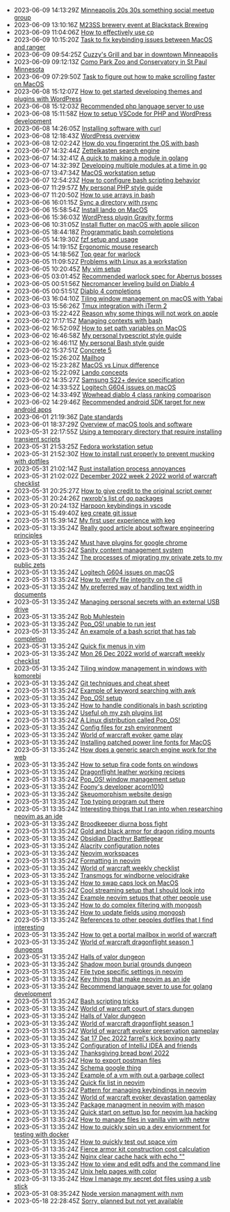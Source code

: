 * 2023-06-09 14:13:29Z [Minneapolis 20s 30s something social meetup group](../144)
* 2023-06-09 13:10:16Z [M23SS brewery event at Blackstack Brewing](../143)
* 2023-06-09 11:04:06Z [How to effectively use cp](../142)
* 2023-06-09 10:15:20Z [Task to fix keybinding issues between MacOS and ranger](../141)
* 2023-06-09 09:54:25Z [Cuzzy's Grill and bar in downtown Minneapolis](../138)
* 2023-06-09 09:12:13Z [Como Park Zoo and Conservatory in St Paul Minnesota](../137)
* 2023-06-09 07:29:50Z [Task to figure out how to make scrolling faster on MacOS](../135)
* 2023-06-08 15:12:07Z [How to get started developing themes and plugins with WordPress](../132)
* 2023-06-08 15:12:03Z [Recommended php language server to use](../134)
* 2023-06-08 15:11:58Z [How to setup VSCode for PHP and WordPress development](../136)
* 2023-06-08 14:26:05Z [Installing software with curl](../101)
* 2023-06-08 12:18:43Z [WordPress overview](../131)
* 2023-06-08 12:02:24Z [How do you fingerprint the OS with bash](../133)
* 2023-06-07 14:32:44Z [Zettelkasten search engine](../62)
* 2023-06-07 14:32:41Z [A quick to making a module in golang](../127)
* 2023-06-07 14:32:39Z [Developing multiple modules at a time in go](../126)
* 2023-06-07 13:47:34Z [MacOS workstation setup](../88)
* 2023-06-07 12:54:23Z [How to configure bash scripting behavior](../130)
* 2023-06-07 11:29:57Z [My personal PHP style guide](../110)
* 2023-06-07 11:20:50Z [How to use arrays in bash](../129)
* 2023-06-06 16:01:15Z [Sync a directory with rsync](../124)
* 2023-06-06 15:58:54Z [Install lando on MacOS](../106)
* 2023-06-06 15:36:03Z [WordPress plugin Gravity forms](../128)
* 2023-06-06 10:31:05Z [Install flutter on macOS with apple silicon](../100)
* 2023-06-05 18:44:18Z [Programmatic bash completions](../125)
* 2023-06-05 14:19:30Z [fzf setup and usage](../94)
* 2023-06-05 14:19:15Z [Ergonomic mouse research](../97)
* 2023-06-05 14:18:56Z [Top gear for warlock](../64)
* 2023-06-05 11:09:52Z [Problems with Linux as a workstation](../123)
* 2023-06-05 10:20:45Z [My vim setup](../122)
* 2023-06-05 03:01:45Z [Recommended warlock spec for Aberrus bosses](../65)
* 2023-06-05 00:51:56Z [Necromancer leveling build on Diablo 4](../121)
* 2023-06-05 00:51:51Z [Diablo 4 completions](../120)
* 2023-06-03 16:04:10Z [Tiling window management on macOS with Yabai](../103)
* 2023-06-03 15:56:26Z [Tmux integration with iTerm 2](../119)
* 2023-06-03 15:22:42Z [Reason why some things will not work on apple](../118)
* 2023-06-02 17:17:15Z [Managing contexts with bash](../113)
* 2023-06-02 16:52:09Z [How to set path variables on MacOS](../95)
* 2023-06-02 16:46:58Z [My personal typescript style guide](../112)
* 2023-06-02 16:46:11Z [My personal Bash style guide](../111)
* 2023-06-02 15:37:51Z [Concrete 5](../105)
* 2023-06-02 15:26:20Z [Mailhog](../117)
* 2023-06-02 15:23:28Z [MacOS vs Linux difference](../109)
* 2023-06-02 15:22:09Z [Lando concepts](../116)
* 2023-06-02 14:35:27Z [Samsung S22+ device specification](../114)
* 2023-06-02 14:33:52Z [Logitech G604 issues on macOS](../89)
* 2023-06-02 14:33:49Z [Wowhead diablo 4 class ranking comparison](../108)
* 2023-06-02 14:29:46Z [Recommended android SDK target for new android apps](../115)
* 2023-06-01 21:19:36Z [Date standards](../107)
* 2023-06-01 18:37:29Z [Overview of macOS tools and software](../104)
* 2023-05-31 22:17:55Z [Using a temporary directory that require installing transient scripts](../102)
* 2023-05-31 21:53:25Z [Fedora workstation setup](../99)
* 2023-05-31 21:52:30Z [How to install rust properly to prevent mucking with dotfiles](../85)
* 2023-05-31 21:02:14Z [Rust installation process annoyances](../22)
* 2023-05-31 21:02:02Z [December 2022 week 2 2022 world of warcraft checklist](../5)
* 2023-05-31 20:25:27Z [How to give credit to the original script owner](../82)
* 2023-05-31 20:24:26Z [rwxrob's list of go packages](../81)
* 2023-05-31 20:24:13Z [Harpoon keybindings in vscode](../76)
* 2023-05-31 15:49:40Z [keg create git issue](../96)
* 2023-05-31 15:39:14Z [My first user experience with keg](../67)
* 2023-05-31 13:35:24Z [Really good article about software engineering principles](../77)
* 2023-05-31 13:35:24Z [Must have plugins for google chrome](../92)
* 2023-05-31 13:35:24Z [Sanity content management system](../90)
* 2023-05-31 13:35:24Z [The processes of migrating my private zets to my public zets](../9)
* 2023-05-31 13:35:24Z [Logitech G604 issues on macOS](../87)
* 2023-05-31 13:35:24Z [How to verify file integrity on the cli](../86)
* 2023-05-31 13:35:24Z [My preferred way of handling text width in documents](../84)
* 2023-05-31 13:35:24Z [Managing personal secrets with an external USB drive](../83)
* 2023-05-31 13:35:24Z [Rob Muhlestein](../80)
* 2023-05-31 13:35:24Z [Pop_OS! unable to run jest](../8)
* 2023-05-31 13:35:24Z [An example of a bash script that has tab completion](../79)
* 2023-05-31 13:35:24Z [Quick fix menus in vim](../78)
* 2023-05-31 13:35:24Z [Mon 26 Dec 2022 world of warcraft weekly checklist](../46)
* 2023-05-31 13:35:24Z [Tiling window management in windows with komorebi](../75)
* 2023-05-31 13:35:24Z [Git techniques and cheat sheet](../74)
* 2023-05-31 13:35:24Z [Example of keyword searching with awk](../73)
* 2023-05-31 13:35:24Z [Pop_OS! setup](../72)
* 2023-05-31 13:35:24Z [How to handle conditionals in bash scripting](../71)
* 2023-05-31 13:35:24Z [Useful oh my zsh plugins list](../70)
* 2023-05-31 13:35:24Z [A Linux distribution called Pop_OS!](../7)
* 2023-05-31 13:35:24Z [Config files for zsh environment](../69)
* 2023-05-31 13:35:24Z [World of warcraft evoker game play](../1)
* 2023-05-31 13:35:24Z [Installing patched power line fonts for MacOS](../93)
* 2023-05-31 13:35:24Z [How does a generic search engine work for the web](../63)
* 2023-05-31 13:35:24Z [How to setup fira code fonts on windows](../61)
* 2023-05-31 13:35:24Z [Dragonflight leather working recipes](../60)
* 2023-05-31 13:35:24Z [Pop_OS! window management setup](../6)
* 2023-05-31 13:35:24Z [Foony's developer acorn1010](../59)
* 2023-05-31 13:35:24Z [Skeuomorphism website design](../58)
* 2023-05-31 13:35:24Z [Top typing program out there](../57)
* 2023-05-31 13:35:24Z [Interesting things that I ran into when researching neovim as an ide](../56)
* 2023-05-31 13:35:24Z [Broodkeeper diurna boss fight](../54)
* 2023-05-31 13:35:24Z [Gold and black armor for dragon riding mounts](../53)
* 2023-05-31 13:35:24Z [Obsidian Dracthyr Battlegear](../52)
* 2023-05-31 13:35:24Z [Alacrity configuration notes](../51)
* 2023-05-31 13:35:24Z [Neovim workspaces](../50)
* 2023-05-31 13:35:24Z [Formatting in neovim](../49)
* 2023-05-31 13:35:24Z [World of warcraft weekly checklist ](../48)
* 2023-05-31 13:35:24Z [Transmogs for windborne velocidrake](../47)
* 2023-05-31 13:35:24Z [How to swap caps lock on MacOS](../91)
* 2023-05-31 13:35:24Z [Cool streaming setup that I should look into](../45)
* 2023-05-31 13:35:24Z [Example neovim setups that other people use](../44)
* 2023-05-31 13:35:24Z [How to do complex filtering with mongosh](../43)
* 2023-05-31 13:35:24Z [How to update fields using mongosh](../42)
* 2023-05-31 13:35:24Z [References to other peoples dotfiles that I find interesting](../41)
* 2023-05-31 13:35:24Z [How to get a portal mailbox in world of warcraft](../40)
* 2023-05-31 13:35:24Z [World of warcraft dragonflight season 1 dungeons](../4)
* 2023-05-31 13:35:24Z [Halls of valor dungeon](../39)
* 2023-05-31 13:35:24Z [Shadow moon burial grounds dungeon](../38)
* 2023-05-31 13:35:24Z [File type specific settings in neovim](../37)
* 2023-05-31 13:35:24Z [Key things that make neovim as an ide](../35)
* 2023-05-31 13:35:24Z [Recommend language sever to use for golang development](../34)
* 2023-05-31 13:35:24Z [Bash scripting tricks](../33)
* 2023-05-31 13:35:24Z [World of warcraft court of stars dungen](../32)
* 2023-05-31 13:35:24Z [Halls of Valor dungeon](../31)
* 2023-05-31 13:35:24Z [World of warcraft dragonflight season 1](../30)
* 2023-05-31 13:35:24Z [World of warcraft evoker preservation gameplay](../3)
* 2023-05-31 13:35:24Z [Sat 17 Dec 2022 farrel's kick boxing party](../29)
* 2023-05-31 13:35:24Z [Configuration of IntelliJ IDEA and friends](../28)
* 2023-05-31 13:35:24Z [Thanksgiving bread bowl 2022](../27)
* 2023-05-31 13:35:24Z [How to export postman files](../26)
* 2023-05-31 13:35:24Z [Schema google thing](../25)
* 2023-05-31 13:35:24Z [Example of a vm with out a garbage collect](../24)
* 2023-05-31 13:35:24Z [Quick fix list in neovim](../21)
* 2023-05-31 13:35:24Z [Pattern for managing keybindings in neovim](../20)
* 2023-05-31 13:35:24Z [World of warcraft evoker devastation gameplay](../2)
* 2023-05-31 13:35:24Z [Package managment in neovim with mason](../19)
* 2023-05-31 13:35:24Z [Quick start on settup lsp for neovim lua hacking](../18)
* 2023-05-31 13:35:24Z [How to manage files in vanilla vim with netrw](../17)
* 2023-05-31 13:35:24Z [How to quickly spin up a dev enviornment for testing with docker](../16)
* 2023-05-31 13:35:24Z [How to quickly test out space vim](../15)
* 2023-05-31 13:35:24Z [Fierce armor kit construction cost calculation](../14)
* 2023-05-31 13:35:24Z [Nginx clear cache hack with echo ""](../13)
* 2023-05-31 13:35:24Z [How to view and edit pdfs and the command line](../12)
* 2023-05-31 13:35:24Z [Unix help pages with color](../11)
* 2023-05-31 13:35:24Z [How I manage my secret dot files using a usb stick](../10)
* 2023-05-31 08:35:24Z [Node version managment with nvm](../23)
* 2023-05-18 22:28:45Z [Sorry, planned but not yet available](../0)
